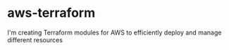 # aws-terraform
I'm creating Terraform modules for AWS to efficiently deploy and manage different resources
